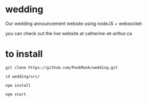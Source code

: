 # wedding
Our wedding announcement website using nodeJS + websocket

you can check out the live website at catherine-et-arthur.ca

# to install

`
git clone https://github.com/PookMook/wedding.git
`

`
cd wedding/src/
`

`
npm install
`

`
npm start
`
